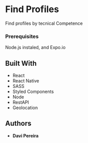 # Find Profiles

Find profiles by tecnical Competence

### Prerequisites

Node.js instaled, and Expo.io

## Built With

* React
* React Native
* SASS
* Styled Components
* Node
* RestAPI
* Geolocation

## Authors

* **Davi Pereira**
